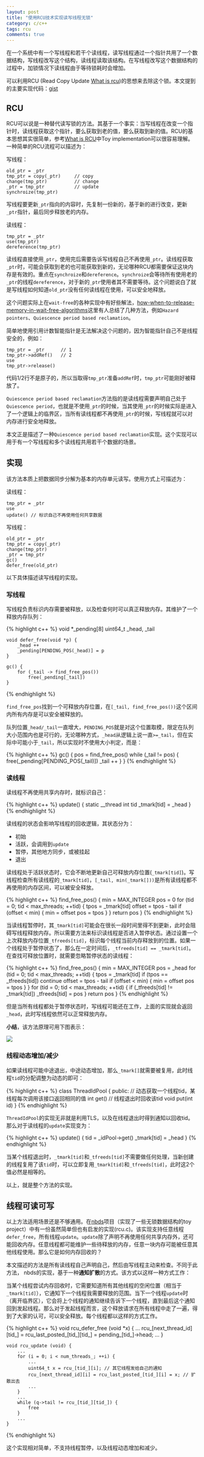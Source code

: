 ```yaml
---
layout: post
title: "使用RCU技术实现读写线程无锁"
category: c/c++
tags: rcu
comments: true
---
```


在一个系统中有一个写线程和若干个读线程，读写线程通过一个指针共用了一个数据结构，写线程改写这个结构，读线程读取该结构。在写线程改写这个数据结构的过程中，加锁情况下读线程由于等待锁耗时会增加。

可以利用RCU (Read Copy Update [What is rcu](http://www.rdrop.com/~paulmck/RCU/whatisRCU.html))的思想来去除这个锁。本文提到的主要实现代码：[gist](https://gist.github.com/kevinlynx/ba728f2f1b33c763a6c3)

## RCU

RCU可以说是一种替代读写锁的方法。其基于一个事实：当写线程在改变一个指针时，读线程获取这个指针，要么获取到老的值，要么获取到新的值。RCU的基本思想其实很简单，参考[What is RCU](http://www.rdrop.com/~paulmck/RCU/whatisRCU.html)中Toy implementation可以很容易理解。一种简单的RCU流程可以描述为：

写线程：

    old_ptr = _ptr
    tmp_ptr = copy(_ptr)     // copy
    change(tmp_ptr)          // change 
    _ptr = tmp_ptr           // update
    synchroize(tmp_ptr)

写线程要更新`_ptr`指向的内容时，先复制一份新的，基于新的进行改变，更新`_ptr`指针，最后同步释放老的内存。
<!-- more -->
读线程：

    tmp_ptr = _ptr
    use(tmp_ptr)
    dereference(tmp_ptr)

读线程直接使用`_ptr`，使用完后需要告诉写线程自己不再使用`_ptr`。读线程获取`_ptr`时，可能会获取到老的也可能获取到新的，无论哪种RCU都需要保证这块内存是有效的。重点在`synchroize`和`dereference`。`synchroize`会等待所有使用老的`_ptr`的线程`dereference`，对于新的`_ptr`使用者其不需要等待。这个问题说白了就是写线程如何知道`old_ptr`没有任何读线程在使用，可以安全地释放。

这个问题实际上在`wait-free`的各种实现中有好些解法，[how-when-to-release-memory-in-wait-free-algorithms](http://stackoverflow.com/questions/22263874/how-when-to-release-memory-in-wait-free-algorithms)这里有人总结了几种方法，例如`Hazard pointers`、`Quiescence period based reclamation`。

简单地使用引用计数智能指针是无法解决这个问题的，因为智能指针自己不是线程安全的，例如：

    tmp_ptr = _ptr      // 1
    tmp_ptr->addRef()   // 2
    use
    tmp_ptr->release()

代码1/2行不是原子的，所以当取得`tmp_ptr`准备`addRef`时，`tmp_ptr`可能刚好被释放了。

`Quiescence period based reclamation`方法指的是读线程需要声明自己处于`Quiescence period`，也就是不使用`_ptr`的时候，当其使用`_ptr`的时候实际是进入了一个逻辑上的临界区，当所有读线程都不再使用`_ptr`的时候，写线程就可以对内存进行安全地释放。

本文正是描述了一种`Quiescence period based reclamation`实现。这个实现可以用于有一个写线程和多个读线程共用若干个数据的场景。

## 实现

该方法本质上把数据同步分解为基本的内存单元读写。使用方式上可描述为：

读线程：

    tmp_ptr = _ptr
    use
    update() // 标识自己不再使用任何共享数据

写线程：

    old_ptr = _ptr
    tmp_ptr = copy(_ptr)
    change(tmp_ptr)
    _ptr = tmp_ptr
    gc()
    defer_free(old_ptr)

以下具体描述读写线程的实现。

### 写线程

写线程负责标识内存需要被释放，以及检查何时可以真正释放内存。其维护了一个释放内存队列：

{% highlight c++ %}
    void *_pending[8]
    uint64_t _head, _tail

    void defer_free(void *p) {
        _head ++
        _pending[PENDING_POS(_head)] = p
    }

    gc() {
        for (_tail -> find_free_pos())
            free(_pending[_tail])
    }
{% endhighlight %}

`find_free_pos`找到一个可释放内存位置，在`[_tail, find_free_pos())`这个区间内所有内存是可以安全被释放的。

队列位置`_head/_tail`一直增大，`PENDING_POS`就是对这个位置取模，限定在队列大小范围内也是可行的，无论哪种方式，`_head`从逻辑上说一直`>=_tail`，但在实际中可能小于`_tail`，所以实现时不使用大小判定，而是：

{% highlight c++ %}
    gc() {
        pos = find_free_pos()
        while (_tail != pos) {
            free(_pending[PENDING_POS(_tail)])
            _tail ++
        }
    }
{% endhighlight %}

### 读线程

读线程不再使用共享内存时，就标识自己：

{% highlight c++ %}
    update() {
        static __thread int tid
        _tmark[tid] = _head
    }
{% endhighlight %}

读线程的状态会影响写线程的回收逻辑，其状态分为：

* 初始
* 活跃，会调用到`update`
* 暂停，其他地方同步，或被挂起
* 退出

读线程处于活跃状态时，它会不断地更新自己可释放内存位置(`_tmark[tid]`)。写线程检查所有读线程的`_tmark[tid]`，`[_tail, min(_tmark[]))`是所有读线程都不再使用的内存区间，可以被安全释放。

{% highlight c++ %}
    find_free_pos() {
        min = MAX_INTEGER
        pos = 0
        for (tid = 0; tid < max_threads; ++tid) {
            tpos = _tmark[tid]
            offset = tpos - tail
            if (offset < min) {
                min = offset
                pos = tpos
            }
        }
        return pos
    }
{% endhighlight %}

当读线程暂停时，其`_tmark[tid]`可能会在很长一段时间里得不到更新，此时会阻碍写线程释放内存。所以需要方法来标识读线程是否进入暂停状态。通过设置一个上次释放内存位置`_tfreeds[tid]`，标识每个线程当前内存释放到的位置。如果一个线程处于暂停状态了，那么在一定时间后，`_tfreeds[tid] == _tmark[tid]`。在查找可释放位置时，就需要忽略暂停状态的读线程：

{% highlight c++ %}
    find_free_pos() {
        min = MAX_INTEGER
        pos = _head
        for (tid = 0; tid < max_threads; ++tid) {
            tpos = _tmark[tid]
            if (tpos == _tfreeds[tid]) continue
            offset = tpos - tail
            if (offset < min) {
                min = offset
                pos = tpos
            }
        }
        for (tid = 0; tid < max_threads; ++tid) {
            if (_tfreeds[tid] != _tmark[tid]) 
                _tfreeds[tid] = pos
        }
        return pos
    }
{% endhighlight %}

但是当所有线程都处于暂停状态时，写线程可能还在工作，上面的实现就会返回`_head`，此时写线程依然可以正常释放内存。

**小结**，该方法原理可用下图表示：

![](/assets/res/rw_thread.png)

### 线程动态增加/减少

如果读线程可能中途退出，中途动态增加，那么`_tmark[]`就需要被复用，此时线程`tid`的分配调整为动态的即可：

{% highlight c++ %}
    class ThreadIdPool {
    public:
        // 动态获取一个线程tid，某线程每次调用该接口返回相同的值
        int get()
        // 线程退出时回收该tid
        void put(int id)
    }
{% endhighlight %}

`ThreadIdPool`的实现无非就是利用TLS，以及在线程退出时得到通知以回收tid。那么对于读线程的`update`实现变为：

{% highlight c++ %}
    update() {
        tid = _idPool->get()
        _tmark[tid] = _head
    }
{% endhighlight %}

当某个线程退出时，`_tmark[tid]`和`_tfreeds[tid]`不需要做任何处理，当新创建的线程复用了该`tid`时，可以立即复用`_tmark[tid]`和`_tfreeds[tid]`，此时这2个值必然是相等的。

以上，就是整个方法的实现。

## 线程可读可写

以上方法适用场景还是不够通用。在[nbds](https://code.google.com/p/nbds/)项目（实现了一些无锁数据结构的toy project）中有一份虽然简单但也有启发的实现(rcu.c)。该实现支持任意线程`defer_free`，所有线程`update`。`update`除了声明不再使用任何共享内存外，还可能回收内存。任意线程都可能维护一些待释放的内存，任意一块内存可能被任意其他线程使用。那么它是如何内存回收的？

本文描述的方法是所有读线程自己声明自己，然后由写线程主动来检查。不同于此方法， nbds的实现，基于一种**通知扩散**的方式。该方式以这样一种方式工作：

当某个线程尝试内存回收时，它需要知道所有其他线程的空闲位置（相当于`_tmark[tid]`），它通知下一个线程我需要释放的范围。当下一个线程`update`时（离开临界区），它会将上个线程的通知继续告诉下一个线程，直到最后这个通知回到发起线程。那么对于发起线程而言，这个释放请求在所有线程中走了一遍，得到了大家的认可，可以安全释放。每个线程都以这样的方式工作。

{% highlight c++ %}
    void rcu_defer_free (void *x) {
        ...
        rcu_[next_thread_id][tid_] = rcu_last_posted_[tid_][tid_] = pending_[tid_]->head;
        ...
    }

    void rcu_update (void) {
        ...
        for (i = 0; i < num_threads_; ++i) {
            ...     
            uint64_t x = rcu_[tid_][i]; // 其它线程发给自己的通知
            rcu_[next_thread_id][i] = rcu_last_posted_[tid_][i] = x; // 扩散出去
            ...
        }
        ...
        while (q->tail != rcu_[tid_][tid_]) {
            free
        }     
        ...
    }
{% endhighlight %}

这个实现相对简单，不支持线程暂停，以及线程动态增加和减少。


